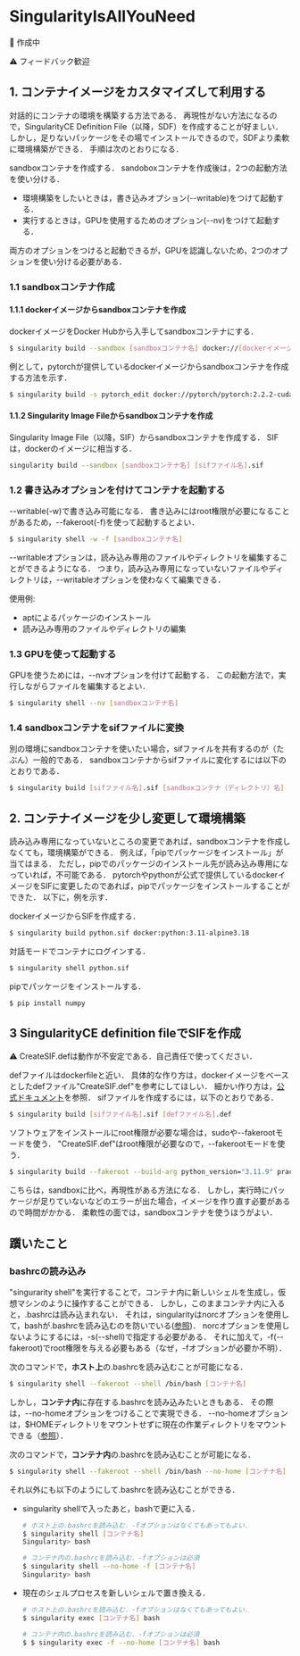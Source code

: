 # SingularityIsAllYouNeed

🚧 作成中

⚠️ フィードバック歓迎

## 1. コンテナイメージをカスタマイズして利用する
対話的にコンテナの環境を構築する方法である．
再現性がない方法になるので，SingularityCE Definition File（以降，SDF）を作成することが好ましい．
しかし，足りないパッケージをその場でインストールできるので，SDFより柔軟に環境構築ができる．
手順は次のとおりになる．

sandboxコンテナを作成する．
sandoboxコンテナを作成後は，2つの起動方法を使い分ける．
- 環境構築をしたいときは，書き込みオプション(--writable)をつけて起動する．
- 実行するときは，GPUを使用するためのオプション(--nv)をつけて起動する．

両方のオプションをつけると起動できるが，GPUを認識しないため，2つのオプションを使い分ける必要がある．

### 1.1 sandboxコンテナ作成
#### 1.1.1 dockerイメージからsandboxコンテナを作成
dockerイメージをDocker Hubから入手してsandboxコンテナにする．

```sh
$ singularity build --sandbox [sandboxコンテナ名] docker://[dockerイメージ名]
```

例として，pytorchが提供しているdockerイメージからsandboxコンテナを作成する方法を示す．

```sh
$ singularity build -s pytorch_edit docker://pytorch/pytorch:2.2.2-cuda11.8-cudnn8-devel
```

#### 1.1.2 Singularity Image Fileからsandboxコンテナを作成
Singularity Image File（以降，SIF）からsandboxコンテナを作成する．
SIFは，dockerのイメージに相当する．

```sh
singularity build --sandbox [sandboxコンテナ名] [sifファイル名].sif
```

### 1.2 書き込みオプションを付けてコンテナを起動する
--writable(-w)で書き込み可能になる．
書き込みにはroot権限が必要になることがあるため，--fakeroot(-f)を使って起動するとよい．

```sh
$ singularity shell -w -f [sandboxコンテナ名]
```

--writableオプションは，読み込み専用のファイルやディレクトリを編集することができるようになる．
つまり，読み込み専用になっていないファイルやディレクトリは，--writableオプションを使わなくて編集できる．

使用例: 
- aptによるパッケージのインストール
- 読み込み専用のファイルやディレクトリの編集

### 1.3 GPUを使って起動する
GPUを使うためには，--nvオプションを付けて起動する．
この起動方法で，実行しながらファイルを編集するとよい．

```sh
$ singularity shell --nv [sandboxコンテナ名]
```

### 1.4 sandboxコンテナをsifファイルに変換
別の環境にsandboxコンテナを使いたい場合，sifファイルを共有するのが（たぶん）一般的である．
sandboxコンテナからsifファイルに変化するには以下のとおりである．

```sh
$ singularity build [sifファイル名].sif [sandboxコンテナ（ディレクトリ）名]
```

## 2. コンテナイメージを少し変更して環境構築
読み込み専用になっていないところの変更であれば，sandboxコンテナを作成しなくても，環境構築ができる．
例えば，「pipでパッケージをインストール」が当てはまる．
ただし，pipでのパッケージのインストール先が読み込み専用になっていれば，不可能である．
pytorchやpythonが公式で提供しているdockerイメージをSIFに変更したのであれば，pipでパッケージをインストールすることができた．
以下に，例を示す．

dockerイメージからSIFを作成する．
```sh
$ singularity build python.sif docker:python:3.11-alpine3.18
```

対話モードでコンテナにログインする．
```sh
$ singularity shell python.sif
```

pipでパッケージをインストールする．

```sh
$ pip install numpy
```

## 3 SingularityCE definition fileでSIFを作成
⚠ CreateSIF.defは動作が不安定である．自己責任で使ってください．


defファイルはdockerfileと近い．
具体的な作り方は，dockerイメージをベースとしたdefファイル"CreateSIF.def"を参考にしてほしい．
細かい作り方は，[公式ドキュメント](https://docs.sylabs.io/guides/4.0/user-guide/definition_files.html)を参照．
sifファイルを作成するには，以下のとおりである．

```sh
$ singularity build [sifファイル名].sif [defファイル名].def
```

ソフトウェアをインストールにroot権限が必要な場合は，sudoや--fakerootモードを使う．
"CreateSIF.def"はroot権限が必要なので，--fakerootモードを使う．

```sh
$ singularity build --fakeroot --build-arg python_version="3.11.9" practice.sif CreateSIF.def
```

こちらは，sandboxに比べ，再現性がある方法になる．
しかし，実行時にパッケージが足りていないなどのエラーが出た場合，イメージを作り直す必要があるので時間がかかる．
柔軟性の面では，sandboxコンテナを使うほうがよい．

## 躓いたこと
### bashrcの読み込み
"singurarity shell"を実行することで，コンテナ内に新しいシェルを生成し，仮想マシンのように操作することができる．
しかし，このままコンテナ内に入ると，.bashrcは読み込まれない．
それは，singularityはnorcオプションを使用して，bashが.bashrcを読み込むのを防いでいる([参照](https://github.com/apptainer/singularity/issues/4808))．
norcオプションを使用しないようにするには，-s(--shell)で指定する必要がある．
それに加えて，-f(--fakeroot)でroot権限を与える必要もある（なぜ，-fオプションが必要か不明）．

次のコマンドで，**ホスト上**の.bashrcを読み込むことが可能になる．
```sh
$ singularity shell --fakeroot --shell /bin/bash [コンテナ名]
```

しかし，**コンテナ内**に存在する.bashrcを読み込みたいときもある．
その際は，--no-homeオプションをつけることで実現できる．
--no-homeオプションは，$HOMEディレクトリをマウントせずに現在の作業ディレクトリをマウントできる（[参照](https://docs.sylabs.io/guides/4.0/user-guide/bind_paths_and_mounts.html#no-home)）．

次のコマンドで，**コンテナ内**の.bashrcを読み込むことが可能になる．
```sh
$ singularity shell --fakeroot --shell /bin/bash --no-home [コンテナ名]
```

それ以外にも以下のようにして.bashrcを読み込むことができる．

- singularity shellで入ったあと，bashで更に入る．
  ```sh
  # ホスト上の.bashrcを読み込む．-fオプションはなくてもあってもよい．
  $ singularity shell [コンテナ名]
  Singularity> bash
  ```

  ```sh
  # コンテナ内の.bashrcを読み込む．-fオプションは必須
  $ singularity shell --no-home -f [コンテナ名]
  Singularity> bash
  ```

- 現在のシェルプロセスを新しいシェルで置き換える．

  ```sh
  # ホスト上の.bashrcを読み込む．-fオプションはなくてもあってもよい．
  $ singularity exec [コンテナ名] bash
  ```

  ```sh
  # コンテナ内の.bashrcを読み込む．-fオプションは必須
  $ $ singularity exec -f --no-home [コンテナ名] bash
  ```

<!-- 
## 個人的知見

### buildコマンド
2つの異なる形式でコンテナを作成できる．
- Singularity Image File(SIF): 圧縮された読み取り専用．
- 書込み可能な(ch)rootディレクトリであるサンドボックスを使用したインタラクティブな開発用．

#### sandboxオプション
書込み可能なディレクトリ（サンドボックス）内にコンテナを作成する場合，--sandboxオプションを使用して作成できる．
サンドボックスコンテナ内で永続的な変更を行うには，コンテナを起動する際に，--writableフラグを使用する．
変更するファイルとディレクトリにアクセスする権限が必要なとき，rootとして実行することを推奨する．
そしくは，--fakerootを使用することがよい． -->